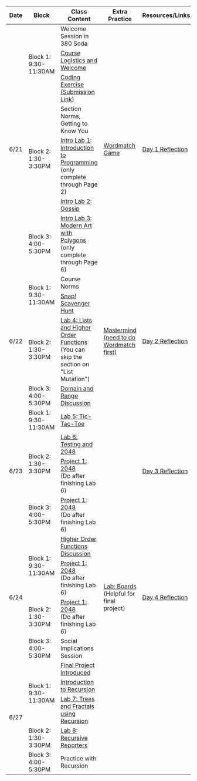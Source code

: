 <table class="table table-bordered schedule-table">
  <thead>
    <tr>
      <th>Date</th>
      <th>Block</th>
      <th>Class Content</th>
      <th>Extra Practice</th>
      <th>Resources/Links</th>
    </tr>
  </thead>
  <tbody class="js-scheduleContent">
    <tr>
      <td rowspan = "7">6/21</td>
      <td rowspan = "3">Block 1: 9:30-11:30AM</td>
      <td>Welcome Session in 380 Soda</td>
      <td rowspan = "7"><a href="/bjc-su22-blue/assignment?https://docs.google.com/document/d/e/2PACX-1vTl1mv4sRvxe7nKJC-c5QLfScxSku7EXXDdkJ6S3k7-dhsdfGapniRGlcipVd_99cnpc9Slvb39mESV/pub">Wordmatch Game</a></td>
      <td rowspan = "7"><a href="https://forms.gle/HjuWUq9tZGh1c5de8">Day 1 Reflection</a></td>
    </tr>
    <tr>
      <td><a href="https://docs.google.com/presentation/d/1dw_3Y8Zy3TYMknVLijRRViHpu6qhJeiQe7NF_remvVU/edit?usp=sharing">Course Logistics and Welcome</a></td>
    </tr>
    <tr>
      <td><a href="/bjc-su22-blue/assignment?https://docs.google.com/document/d/e/2PACX-1vRbp8hpJkSWe7-FpmNcia2FGLCZFpitCkcwd5pK0WkSQzjBX5APQU4ZyYVBVRBRXfccFXDfjMAZVd4s/pub">Coding Exercise</a><a href="https://forms.gle/9Uf1f9cwTjHMivUC7"> (Submission Link)</a></td>
    </tr>
    <tr>
      <td rowspan = "3">Block 2: 1:30-3:30PM</td>
      <td>Section Norms, Getting to Know You</td>
    </tr>
    <tr>
      <td><a href="https://bjc.edc.org/bjc-r/cur/programming/1-introduction/1-building-an-app/1-creating-a-snap-account.html?topic=nyc_bjc%2F1-intro-loops.topic&course=bjc4nyc.html&novideo&noassignment">Intro Lab 1: Introduction to Programming</a><br/>(only complete through Page 2)
      </td>
    </tr>
    <tr>
      <td><a href="https://bjc.edc.org/bjc-r/cur/programming/1-introduction/2-gossip-and-greet/1-pair-programming.html?topic=nyc_bjc%2F1-intro-loops.topic&course=bjc4nyc.html&novideo&noassignment">Intro Lab 2: Gossip</a></td>
    </tr>
    <tr>
      <td>Block 3: 4:00-5:30PM</td>
      <td><a href="https://bjc.edc.org/bjc-r/cur/programming/1-introduction/3-drawing/1-exploring-motion.html?topic=nyc_bjc%2F1-intro-loops.topic&course=bjc4nyc.html&novideo&noassignment">Intro Lab 3: Modern Art with Polygons</a><br/>(only complete through Page 6)</td>
    </tr>
    <tr>
      <td rowspan = "4">6/22</td>
      <td rowspan = "2">Block 1: 9:30-11:30AM</td>
      <td>Course Norms</td>
      <td rowspan = "4"><a href="/bjc-su22-blue/assignment?https://docs.google.com/document/d/e/2PACX-1vQZPEmxuF3-Adle4_JjemDpvlsMmtN2y-jkP_NhZCfyR7iIOUPUa8F4rrQIkz7jRzXUC400tYnKWM5V/pub">Mastermind<br/>(need to do Wordmatch first)</a></td>
      <td rowspan = "4"><a href="https://forms.gle/P7nDbu4WKEEbyHBX9">Day 2 Reflection</a></td>
    </tr>
    <tr>
      <td><a href="/bjc-su22-blue/assignment?https://docs.google.com/document/d/e/2PACX-1vRNEOfcpEgIyjWxmMq-2nuLP999fEM_advfFTtcAl1lRaKDX8Yc72NoO5zAZweuOaVy8LIS_R_RvrxD/pub">Snap&#33; Scavenger Hunt</a></td>
    </tr>
    <tr>
      <td>Block 2: 1:30-3:30PM</td>
      <td><a href="https://cs10.org/bjc-r/topic/topic.html?topic=berkeley_bjc/lists/lists-I.topic&course=bjc-su22-blue.html&novideo&noreading&noassignment">Lab 4: Lists and Higher Order Functions</a><br/>(You can skip the section on "List Mutation")</td>
    </tr>
    <tr>
      <td>Block 3: 4:00-5:30PM</td>
      <td><a href="https://docs.google.com/presentation/d/1DcPKgc2Oqn37eUy9epi8jAnNTcR6XnYSlABalvROFf8/edit?usp=sharing">Domain and Range Discussion</a></td>
    </tr>
    <tr>
      <td rowspan = "4">6/23</td>
      <td>Block 1: 9:30-11:30AM</td>
      <td><a href="https://cs10.org/bjc-r/topic/topic.html?topic=berkeley_bjc/lists/tic-tac-toe-advanced.topic&course=bjc-su22-blue.html&novideo&noreading&noassignment">Lab 5: Tic-Tac-Toe</a></td>
      <td rowspan = "4"></td>
      <td rowspan = "4"><a href="https://forms.gle/zaRTBZXKxVCCFZFF9">Day 3 Reflection</a></td>
    </tr>
    <tr>
      <td rowspan = "2">Block 2: 1:30-3:30PM</td>
      <td><a href="https://cs10.org/bjc-r/llab/html/topic.html?topic=berkeley_bjc%2F2048-testing%2F2048.topic&course&novideo&noreading&noassignment">Lab 6: Testing and 2048</a></td>
    </tr>
    <tr>
      <td><a href="/bjc-su22-blue/assignment?https://docs.google.com/document/d/e/2PACX-1vT_BHZY_m0I5foF4xhzkq4VOOGLX8oCjprXZmSxlw1Xvd49nfTT28TXtVwqubsacFZadSD1hfjWLRjm/pub">Project 1: 2048</a><br/>(Do after finishing Lab 6)</td>
    </tr>
    <tr>
      <td>Block 3: 4:00-5:30PM</td>
      <td><a href="/bjc-su22-blue/assignment?https://docs.google.com/document/d/e/2PACX-1vT_BHZY_m0I5foF4xhzkq4VOOGLX8oCjprXZmSxlw1Xvd49nfTT28TXtVwqubsacFZadSD1hfjWLRjm/pub">Project 1: 2048</a><br/>(Do after finishing Lab 6)</td>
    </tr>
    <tr>
      <td rowspan = "4">6/24</td>
      <td rowspan = "2">Block 1: 9:30-11:30AM</td>
      <td><a href="https://docs.google.com/presentation/d/1KFJpBm-oKS52rOkrNMrs0Bx0nup6XtscKPiG1TwImOY/edit?usp=sharing">Higher Order Functions Discussion</a></td>
      <td rowspan = "4"><a href="https://cs10.org/bjc-r/topic/topic.html?topic=berkeley_bjc/lists/tic-tac-toe.topic&course=&novideo&noreading&noassignment">Lab: Boards</a><br/>(Helpful for final project)</td>
      <td rowspan = "4"><a href="https://docs.google.com/forms/d/e/1FAIpQLSc6zv2_5i4yxqBoDg789YDmB5rKIrJcCy_UBMMmlHFqC_XyFA/viewform">Day 4 Reflection</a></td>
    </tr>
    <tr>
      <td><a href="/bjc-su22-blue/assignment?https://docs.google.com/document/d/e/2PACX-1vT_BHZY_m0I5foF4xhzkq4VOOGLX8oCjprXZmSxlw1Xvd49nfTT28TXtVwqubsacFZadSD1hfjWLRjm/pub">Project 1: 2048</a><br/>(Do after finishing Lab 6)</td>
    </tr>
    <tr>
      <td>Block 2: 1:30-3:30PM</td>
      <td><a href="/bjc-su22-blue/assignment?https://docs.google.com/document/d/e/2PACX-1vT_BHZY_m0I5foF4xhzkq4VOOGLX8oCjprXZmSxlw1Xvd49nfTT28TXtVwqubsacFZadSD1hfjWLRjm/pub">Project 1: 2048</a><br/>(Do after finishing Lab 6)</td>
    </tr>
    <tr>
      <td>Block 3: 4:00-5:30PM</td>
      <td>Social Implications Session</td>
    </tr>
    <tr>
      <td rowspan = "5">6/27</td>
      <td rowspan = "3">Block 1: 9:30-11:30AM</td>
      <td><a href="/bjc-su22-blue/assignment?https://docs.google.com/document/d/e/2PACX-1vRJZKE0zt53evUr8z6-IN12UjmvsgZ_Xsd1VOOHFPj_mw1UIe_6xXyjOc9AdvHf15xkrvXWZn8xtgSN/pub">Final Project Introduced</a></td>
      <td rowspan = "5"></td>
      <td rowspan = "5"></td>
    </tr>
    <tr>
      <td><a href="https://docs.google.com/presentation/d/10qyj8zTqohEzmQ_lXQa1wSB8NodJin8bUSTErC-90Q4/edit?usp=sharing">Introduction to Recursion</a></td>
    </tr>
    <tr>
      <td><a href="https://cs10.org/bjc-r/topic/topic.html?topic=berkeley_bjc/recur/recursion-trees-fractals.topic&course=&novideo&noreading&noassignment">Lab 7: Trees and Fractals using Recursion</a></td>
    </tr>
    <tr>
      <td>Block 2: 1:30-3:30PM</td>
      <td><a href="https://cs10.org/bjc-r/topic/topic.html?topic=berkeley_bjc/recur/recursive-reporters-part1.topic&course=&novideo&noreading&noassignment">Lab 8: Recursive Reporters</a></td>
    </tr>
    <tr>
      <td>Block 3: 4:00-5:30PM</td>
      <td>Practice with Recursion</td>
  </tbody>
</table>
